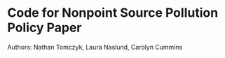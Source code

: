 # Code for Nonpoint Source Pollution Policy Paper

Authors: Nathan Tomczyk, Laura Naslund, Carolyn Cummins
